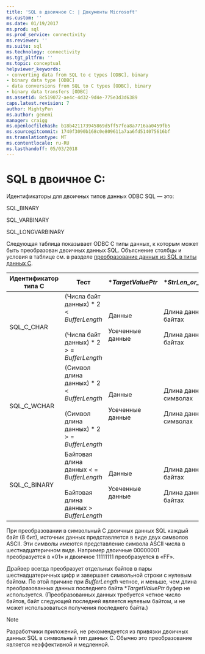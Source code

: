 ```yaml
---
title: 'SQL в двоичное C: | Документы Microsoft'
ms.custom: ''
ms.date: 01/19/2017
ms.prod: sql
ms.prod_service: connectivity
ms.reviewer: ''
ms.suite: sql
ms.technology: connectivity
ms.tgt_pltfrm: ''
ms.topic: conceptual
helpviewer_keywords:
- converting data from SQL to c types [ODBC], binary
- binary data type [ODBC]
- data conversions from SQL to C types [ODBC], binary
- binary data transfers [ODBC]
ms.assetid: 8c519072-ae4c-4d32-9d4e-775e3d3d6389
caps.latest.revision: 7
author: MightyPen
ms.author: genemi
manager: craigg
ms.openlocfilehash: b18b421173945869d5ff57fea8a7716aa0459fb5
ms.sourcegitcommit: 1740f3090b168c0e809611a7aa6fd514075616bf
ms.translationtype: MT
ms.contentlocale: ru-RU
ms.lasthandoff: 05/03/2018
---
```

# <a name="sql-to-c-binary"></a>SQL в двоичное C:
Идентификаторы для двоичных типов данных ODBC SQL — это:  
  
 SQL_BINARY  
  
 SQL_VARBINARY  
  
 SQL_LONGVARBINARY  
  
 Следующая таблица показывает ODBC C типы данных, к которым может быть преобразован двоичных данных SQL. Объяснение столбцы и условия в таблице см. в разделе [преобразование данных из SQL в типы данных C](../../../odbc/reference/appendixes/converting-data-from-sql-to-c-data-types.md).  
  
|Идентификатор типа C|Тест|**TargetValuePtr*|**StrLen_or_IndPtr*|SQLSTATE|  
|-----------------------|----------|------------------------|----------------------------|--------------|  
|SQL_C_CHAR|(Числа байт данных) \* 2 < *BufferLength*<br /><br /> (Числа байт данных) \* 2 > = *BufferLength*|Данные <br /><br /> Усеченные данные|Длина данных в байтах<br /><br /> Длина данных в байтах|н/д<br /><br /> 01004|  
|SQL_C_WCHAR|(Символ длина данных) \* 2 < *BufferLength*<br /><br /> (Символ длина данных) \* 2 > = *BufferLength*|Данные <br /><br /> Усеченные данные|Длина данных в символах<br /><br /> Длина данных в символах|н/д<br /><br /> 01004|  
|SQL_C_BINARY|Байтовая длина данных < = *BufferLength*<br /><br /> Байтовая длина данных > *BufferLength*|Данные <br /><br /> Усеченные данные|Длина данных в байтах<br /><br /> Длина данных в байтах|н/д<br /><br /> 01004|  
  
 При преобразовании в символьный C двоичных данных SQL каждый байт (8 бит), источник данных представляется в виде двух символов ASCII. Эти символы имеются представление символа ASCII числа в шестнадцатеричном виде. Например двоичные 00000001 преобразуется в «01» и двоичное 11111111 преобразуется в «FF».  
  
 Драйвер всегда преобразует отдельных байтов в пары шестнадцатеричных цифр и завершает символьной строки с нулевым байтом. По этой причине при *BufferLength* четное, и меньше, чем длина преобразованных данных последнего байта **TargetValuePtr* буфер не используется. (Преобразованных данных требуется четное число байтов, байт следующей последней является нулевым байтом, и не может использоваться получения последнего байта.)  
  
> [!NOTE]  
>  Разработчики приложений, не рекомендуется из привязки двоичных данных SQL в символьный тип данных C. Обычно это преобразование является неэффективной и медленной.
